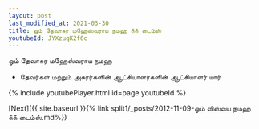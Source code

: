 ```yaml
---
layout: post
last_modified_at: 2021-03-30
title: ஓம் தேவாசுர மஹேஸ்வராய நமஹ ௧௧ டைம்ஸ்
youtubeId: JYXzuqK2f6c
---
```

 
 
 ஓம் தேவாசுர மஹேஸ்வராய நமஹ  
 
 -  தேவர்கள் மற்றும் அசுரர்களின் ஆட்சியாளர்களின் ஆட்சியாளர் யார் 
 
  
 
  
 
 
 
 
 
 


{% include youtubePlayer.html id=page.youtubeId %}
 
[Next]({{ site.baseurl }}{% link  split1/_posts/2012-11-09-ஓம் விஸ்வய நமஹ ௧௧ டைம்ஸ்.md%})
 
